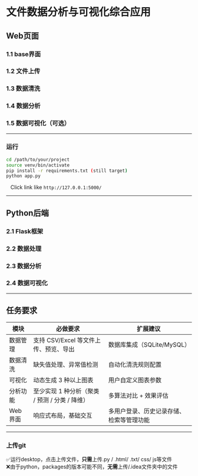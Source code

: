 # 文件数据分析与可视化综合应用
## Web页面
### 1.1 base界面
### 1.2 文件上传
### 1.3 数据清洗
### 1.4 数据分析
### 1.5 数据可视化（可选）

--- 
### 运行
```bash
cd /path/to/your/project
source venv/bin/activate
pip install -r requirements.txt (still target)
python app.py  
```
&nbsp;&nbsp;&nbsp;Click link like `http://127.0.0.1:5000/`

---
## Python后端
### 2.1 Flask框架
### 2.2 数据处理
### 2.3 数据分析
### 2.4 数据可视化

---
## 任务要求
| 模块       | 必做要求                                       | 扩展建议                              |
|------------|------------------------------------------------|------------------------------------------------|
| 数据管理   | 支持 CSV/Excel 等文件上传、预览、导出         | 数据库集成（SQLite/MySQL）                     |
| 数据清洗   | 缺失值处理、异常值检测                         | 自动化清洗规则配置                             |
| 可视化     | 动态生成 3 种以上图表                          | 用户自定义图表参数                             |
| 分析功能   | 至少实现 1 种分析（聚类 / 预测 / 分类 / 降维） | 多算法对比 + 效果评估                          |
| Web 界面   | 响应式布局，基础交互                           | 多用户登录、历史记录存储、检索等管理功能       |


---
### 上传git
✅运行desktop，点击上传文件，**只需**上传.py / .html/ .txt/ css/ js等文件  
❌由于python，packages的版本可能不同，**无需**上传/.idea文件夹中的文件


